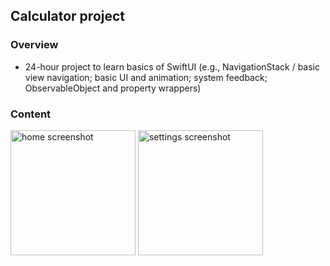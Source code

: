 ## Calculator project

### Overview
- 24-hour project to learn basics of SwiftUI (e.g., NavigationStack / basic view navigation; basic UI and animation; system feedback; ObservableObject and property wrappers)

### Content
<img src="https://github.com/benhernes/calculator/assets/67649594/d76e47db-892e-4f21-87ef-9bb68534cd78" alt="home screenshot" width="200"/>
<img src="https://github.com/benhernes/calculator/assets/67649594/f08c3c9b-9668-42fc-80d2-5d36c4fc56ea" alt="settings screenshot" width="200"/>
